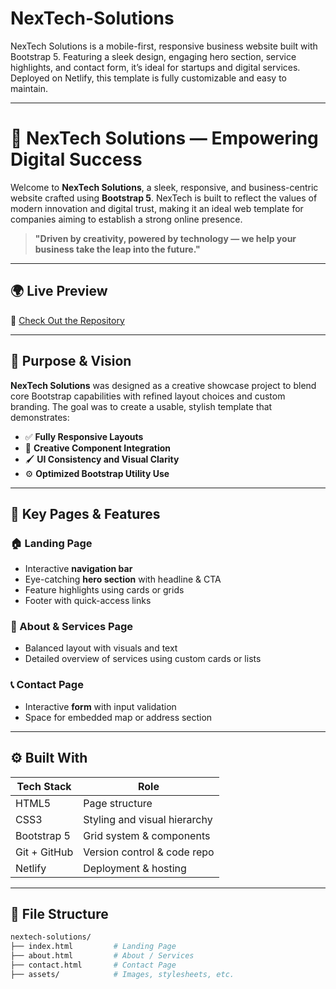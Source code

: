 # NexTech-Solutions
NexTech Solutions is a mobile-first, responsive business website built with Bootstrap 5. Featuring a sleek design, engaging hero section, service highlights, and contact form, it’s ideal for startups and digital services. Deployed on Netlify, this template is fully customizable and easy to maintain.


---

# 🚀 NexTech Solutions — Empowering Digital Success

Welcome to **NexTech Solutions**, a sleek, responsive, and business-centric website crafted using **Bootstrap 5**. NexTech is built to reflect the values of modern innovation and digital trust, making it an ideal web template for companies aiming to establish a strong online presence.

> **"Driven by creativity, powered by technology — we help your business take the leap into the future."**

---

## 🌍 Live Preview
📂 [Check Out the Repository](https://github.com/MinukuriRishaReddy/NexTech-Solutions)

---

## 🎯 Purpose & Vision

**NexTech Solutions** was designed as a creative showcase project to blend core Bootstrap capabilities with refined layout choices and custom branding. The goal was to create a usable, stylish template that demonstrates:

- ✅ **Fully Responsive Layouts**
- 🧱 **Creative Component Integration**
- 🖌️ **UI Consistency and Visual Clarity**
- ⚙️ **Optimized Bootstrap Utility Use**

---

## 📃 Key Pages & Features

### 🏠 Landing Page
- Interactive **navigation bar**
- Eye-catching **hero section** with headline & CTA
- Feature highlights using cards or grids
- Footer with quick-access links

### 🧾 About & Services Page
- Balanced layout with visuals and text
- Detailed overview of services using custom cards or lists

### 📞 Contact Page
- Interactive **form** with input validation
- Space for embedded map or address section

---

## ⚙️ Built With

| Tech Stack      | Role                          |
|------------------|-------------------------------|
| HTML5            | Page structure                |
| CSS3             | Styling and visual hierarchy  |
| Bootstrap 5      | Grid system & components      |
| Git + GitHub     | Version control & code repo   |
| Netlify          | Deployment & hosting          |

---

## 📁 File Structure

```bash
nextech-solutions/
├── index.html         # Landing Page
├── about.html         # About / Services
├── contact.html       # Contact Page
├── assets/            # Images, stylesheets, etc.


